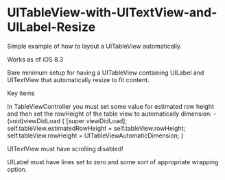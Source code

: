 # UITableView-with-UITextView-and-UILabel-Resize
Simple example of how to layout a UITableView automatically.

Works as of iOS 8.3

Bare minimum setup for having a UITableView containing UILabel and UITextView that automatically resize to fit content.

Key items

In TableViewController you must set some value for estimated row height and then set the rowHeight of the table view to automatically dimension:
    - (void)viewDidLoad {
        [super viewDidLoad];
        self.tableView.estimatedRowHeight = self.tableView.rowHeight;
        self.tableView.rowHeight = UITableViewAutomaticDimension;
    }

UITextView must have scrolling disabled!

UILabel must have lines set to zero and some sort of appropriate wrapping option.
